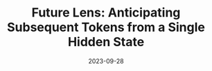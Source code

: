 ---
title: "Future Lens: Anticipating Subsequent Tokens from a Single Hidden State"
collection: publications
excerpt: 'Koyena Pal, **Jiuding Sun**, Andrew Yuan, Byron C. Wallace, David Bau'
date: 2023-09-28
venue: 'CoNLL 2023 Long Paper'
paperurl: 'https://arxiv.org/abs/2306.11270'
---